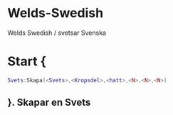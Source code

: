 # Welds-Swedish
Welds Swedish / svetsar Svenska

# Start {
```lua
Svets:Skapa(<Svets>,<Kropsdel>,<hatt>,<N>,<N>,<N>)
```
## }. Skapar en Svets
